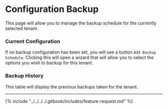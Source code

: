 # Configuration Backup

This page will allow you to manage the backup schedule for the currently selected tenant.

### Current Configuration

If no backup configuration has been set, you will see a button `Add Backup Schedule`. Clicking this will open a wizard that will allow you to select the options you wish to backup for this tenant.

### Backup History

This table will display the previous backups taken for the tenant.

***

{% include "../../../../.gitbook/includes/feature-request.md" %}
